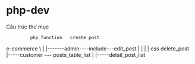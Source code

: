 # php-dev
Cấu trúc thư mục

             php_function   create_post
e-commerce           \      |
     |-------admin----include---edit_post
     |              |       |
     |              css     delete_post
     |-----customer --- posts_table_list
     |
     |-----detail_post_list
     
